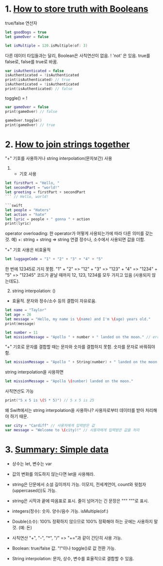 # 1. [How to store truth with Booleans](https://www.hackingwithswift.com/quick-start/beginners/how-to-store-truth-with-booleans)

true/false 연산자
```swift
let goodDogs = true
let gameOver = false
```

```swift
let isMultiple = 120.isMultiple(of: 3)
```

다른 데이터 타입들과는 달리, Boolean은 사칙연산이 없음.
! 'not' 은 있음. true를 false로, false를 true로 바꿈.

```swift
var isAuthenticated = false
isAuthenticated = !isAuthenticated
print(isAuthenticated) // true
isAuthenticated = !isAuthenticated
print(isAuthenticated) // false
```

toggle() = !
```swift
var gameOver = false
print(gameOver) // false

gameOver.toggle()
print(gameOver) // true
```

# 2. [How to join strings together](https://www.hackingwithswift.com/quick-start/beginners/how-to-join-strings-together)

"+" 기호를 사용하거나 string interpolation(문자보간) 사용 
1) + 기호 사용
```swift
let firstPart = "Hello, "
let secondPart = "world!"
let greeting = firstPart + secondPart
``` // Hello, world!

```swift
let people = "Haters"
let action = "hate"
let lyric = people + " gonna " + action
print(lyric)
```
operator overloading: 한 operator가 어떻게 사용되는가에 따라 다른 의미를 갖는 것.
예) +: string + string => string 연결
정수나, 소수에서 사용되면 값을 더함.

"+" 기호 사용은 비효율적
```swift
let luggageCode = "1" + "2" + "3" + "4" + "5"
```
한 번에 12345로 가지 못함.
"1" + "2" => "12" + "3" => "123" + "4" => "1234" + "5" => "12345"
코드가 끝날 때까지 12, 123, 1234를 모두 가지고 있음 (사용되지 않는데도).

2) string interpolation: \() 
  - 효율적. 문자와 정수/소수 등의 결합이 자유로움.
```swift
let name = "Taylor"
let age = 26
let message = "Hello, my name is \(name) and I'm \(age) years old."
print(message) 
```

```swift
let number = 11
let missionMessage = "Apollo " + number + " landed on the moon." // error
```

"+" 기호로 문자를 결합할 때는 문자와 숫자를 결합하지 못함. 숫자를 문자로 바꿔줘야 함.
```swift
let missionMessage = "Apollo " + String(number) + " landed on the moon."
```

string interpolation을 사용하면
```swift
let missionMessage = "Apollo \(number) landed on the moon."
```

사칙연산도 가능
```swift
print("5 x 5 is \(5 * 5)") // 5 x 5 is 25
```

왜 Swift에서는 string interpolation을 사용하나? 
사용자로부터 데이터를 받아 처리해야 하기 때문.
```swift
var city = "Cardiff" // 사용자에게 입력받은 값
var message = "Welcome to \(city)!" // 사용자에게 입력받은 값을 처리
```

# 3. [Summary: Simple data](https://www.hackingwithswift.com/quick-start/beginners/summary-simple-data)

* 상수는 let, 변수는 var
* 값의 변화를 의도하지 않는다면 let을 사용해라.

* string은 단문에서 소설 길이까지 가능. 이모지, 전세계언어, count와 윗첨자(uppercased())도 가능.
* string은 시작과 끝에 따옴표로 표시. 줄이 넘어가는 긴 문장은 """ """로 표시.

* integers(정수): 숫자. 양수/음수 가능. isMultiple(of:)
* Double(소수): 100% 정확하지 않으므로 100% 정확해야 하는 곳에는 사용하지 말 것. (예: 돈)
* 사칙연산 "+", "-", "*", "/" => "+="과 같이 간단히 사용 가능.

* Boolean: true/false 값. "!"이나 toggle()로 값 전환 가능.

* String interpolation: 문자, 상수, 변수를 효율적으로 결합할 수 있음. 